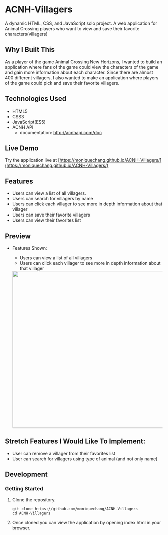 # ACNH-Villagers

A dynamic HTML, CSS, and JavaScript solo project.
A web application for Animal Crossing players who want to view and save their favorite characters(villagers)

## Why I Built This

As a player of the game Animal Crossing New Horizons, I wanted to build an application where fans of the game could view the characters of the game and gain more information about each character. Since there are almost 400 different villagers, I also wanted to make an application where players of the game could pick and save their favorite villagers.

## Technologies Used

- HTML5
- CSS3
- JavaScript(ES5)
- ACNH API
  - documentation: http://acnhapi.com/doc

## Live Demo

Try the application live at [https://moniquechang.github.io/ACNH-Villagers/](https://moniquechang.github.io/ACNH-Villagers/)

## Features

- Users can view a list of all villagers.
- Users can search for villagers by name
- Users can click each villager to see more in depth information about that villager
- Users can save their favorite villagers
- Users can view their favorites list

## Preview

- Features Shown:
  - Users can view a list of all villagers
  - Users can click each villager to see more in depth information about that villager
  
  
  <img src="images/user-can-view-villager-info.gif" width="500">

## Stretch Features I Would Like To Implement:
- User can remove a villager from their favorites list
- User can search for villagers using type of animal (and not only name)

## Development

### Getting Started

1. Clone the repository.

    ```shell
    git clone https://github.com/moniquechang/ACNH-Villagers
    cd ACNH-Villagers
    ```

1. Once cloned you can view the application by opening index.html in your browser.

